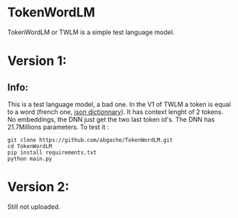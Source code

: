 # TokenWordLM
TokenWordLM or TWLM is a simple test language model.
# Version 1:
## Info:
This is a test language model, a bad one.
In the V1 of TWLM a token is equal to a word (french one, [json dictionnary](https://github.com/words/an-array-of-french-words)).
It has context lenght of 2 tokens.
No embeddings, the DNN just get the two last token id's.
The DNN has 21.7Millions parameters.
To test it :
```batch
git clone https://github.com/abgache/TokenWordLM.git
cd TokenWordLM
pip install requirements.txt
python main.py
```
# Version 2:
Still not uploaded.
